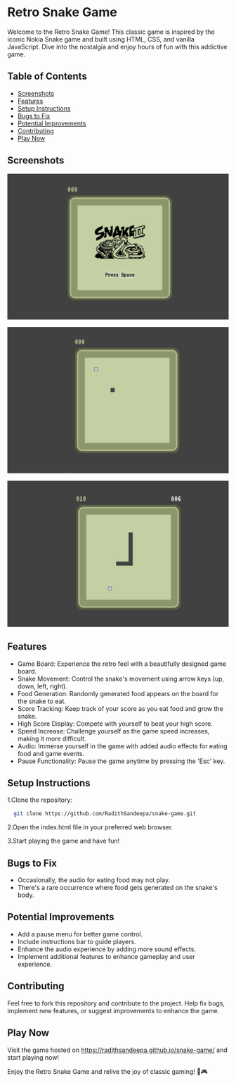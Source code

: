 
# Retro Snake Game

Welcome to the Retro Snake Game! This classic game is inspired by the iconic Nokia Snake game and built using HTML, CSS, and vanilla JavaScript. Dive into the nostalgia and enjoy hours of fun with this addictive game.

## Table of Contents

- [Screenshots](#Screenshots)
- [Features](#Features)
- [Setup Instructions](#SetupInstructions)
- [Bugs to Fix](#BugstoFix)
- [Potential Improvements](#PotentialImprovements)
- [Contributing](#Contributing)
- [Play Now](#PlayNow)

## Screenshots

![Game start](https://github.com/RadithSandeepa/snake-game/blob/main/Images/gamestart.png)

![Game play1](https://github.com/RadithSandeepa/snake-game/blob/main/Images/gameplay1.png)

![Game play2](https://github.com/RadithSandeepa/snake-game/blob/main/Images/gameplay2.png)
## Features

- Game Board: Experience the retro feel with a beautifully designed game board.
- Snake Movement: Control the snake's movement using arrow keys (up, down, left, right).
- Food Generation: Randomly generated food appears on the board for the snake to eat.
- Score Tracking: Keep track of your score as you eat food and grow the snake.
- High Score Display: Compete with yourself to beat your high score.
- Speed Increase: Challenge yourself as the game speed increases, making it more difficult.
- Audio: Immerse yourself in the game with added audio effects for eating food and game events.
- Pause Functionality: Pause the game anytime by pressing the 'Esc' key.


## Setup Instructions

  1.Clone the repository:

```bash
  git clone https://github.com/RadithSandeepa/snake-game.git
```


 2.Open the index.html file in your preferred web browser.

 3.Start playing the game and have fun!
    
## Bugs to Fix

- Occasionally, the audio for eating food may not play.
- There's a rare occurrence where food gets generated on the snake's body.
## Potential Improvements

- Add a pause menu for better game control.
- Include instructions bar to guide players.
- Enhance the audio experience by adding more sound effects.
- Implement additional features to enhance gameplay and user experience.
## Contributing

Feel free to fork this repository and contribute to the project. Help fix bugs, implement new features, or suggest improvements to enhance the game.


## Play Now

Visit the game hosted on https://radithsandeepa.github.io/snake-game/ and start playing now!

Enjoy the Retro Snake Game and relive the joy of classic gaming! 🐍🎮
